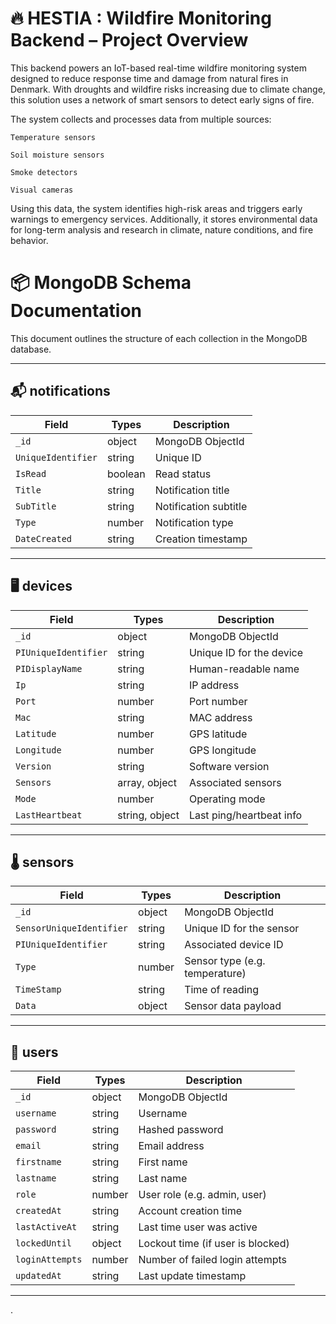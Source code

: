 # 🔥 HESTIA : Wildfire Monitoring Backend – Project Overview

This backend powers an IoT-based real-time wildfire monitoring system designed to reduce response time and damage from natural fires in Denmark. With droughts and wildfire risks increasing due to climate change, this solution uses a network of smart sensors to detect early signs of fire.

The system collects and processes data from multiple sources:

    Temperature sensors

    Soil moisture sensors

    Smoke detectors

    Visual cameras

Using this data, the system identifies high-risk areas and triggers early warnings to emergency services. Additionally, it stores environmental data for long-term analysis and research in climate, nature conditions, and fire behavior.


# 📦 MongoDB Schema Documentation

This document outlines the structure of each collection in the MongoDB database.

---

## 📬 notifications

| Field            | Types     | Description          |
|------------------|-----------|----------------------|
| `_id`            | object    | MongoDB ObjectId     |
| `UniqueIdentifier` | string    | Unique ID            |
| `IsRead`         | boolean   | Read status          |
| `Title`          | string    | Notification title   |
| `SubTitle`       | string    | Notification subtitle|
| `Type`           | number    | Notification type    |
| `DateCreated`    | string    | Creation timestamp   |


---

## 🖥 devices

| Field              | Types             | Description                   |
|--------------------|------------------|-------------------------------|
| `_id`              | object           | MongoDB ObjectId              |
| `PIUniqueIdentifier` | string          | Unique ID for the device      |
| `PIDisplayName`    | string           | Human-readable name           |
| `Ip`               | string           | IP address                    |
| `Port`             | number           | Port number                   |
| `Mac`              | string           | MAC address                   |
| `Latitude`         | number           | GPS latitude                  |
| `Longitude`        | number           | GPS longitude                 |
| `Version`          | string           | Software version              |
| `Sensors`          | array, object    | Associated sensors            |
| `Mode`             | number           | Operating mode                |
| `LastHeartbeat`    | string, object   | Last ping/heartbeat info      |

---

## 🌡 sensors

| Field                   | Types   | Description                       |
|-------------------------|---------|-----------------------------------|
| `_id`                   | object  | MongoDB ObjectId                  |
| `SensorUniqueIdentifier`| string  | Unique ID for the sensor          |
| `PIUniqueIdentifier`    | string  | Associated device ID              |
| `Type`                  | number  | Sensor type (e.g. temperature)    |
| `TimeStamp`             | string  | Time of reading                   |
| `Data`                  | object  | Sensor data payload               |

---

## 👤 users

| Field         | Types   | Description                        |
|---------------|---------|------------------------------------|
| `_id`         | object  | MongoDB ObjectId                   |
| `username`    | string  | Username                           |
| `password`    | string  | Hashed password                    |
| `email`       | string  | Email address                      |
| `firstname`   | string  | First name                         |
| `lastname`    | string  | Last name                          |
| `role`        | number  | User role (e.g. admin, user)       |
| `createdAt`   | string  | Account creation time              |
| `lastActiveAt`| string  | Last time user was active          |
| `lockedUntil` | object  | Lockout time (if user is blocked)  |
| `loginAttempts`| number | Number of failed login attempts    |
| `updatedAt`   | string  | Last update timestamp              |

---



. 
